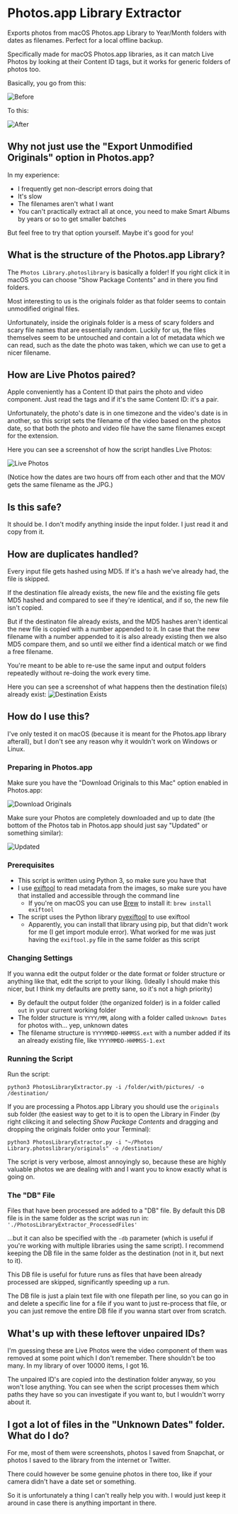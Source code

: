 # Photos.app Library Extractor

Exports photos from macOS Photos.app Library to Year/Month folders with dates as filenames. Perfect for a local offline backup.

Specifically made for macOS Photos.app libraries, as it can match Live Photos by looking at their Content ID tags, but it works for generic folders of photos too.

Basically, you go from this:

![Before](https://raw.githubusercontent.com/lambdan/PhotosLibraryExtractor/main/Screenshots/Screenshot%202020-11-07%20at%2011.34.21.png)

To this:

![After](https://raw.githubusercontent.com/lambdan/PhotosLibraryExtractor/main/Screenshots/Screenshot%202020-11-07%20at%2011.35.28.png)

## Why not just use the "Export Unmodified Originals" option in Photos.app?

In my experience:

- I frequently get non-descript errors doing that
- It's slow
- The filenames aren't what I want
- You can't practically extract all at once, you need to make Smart Albums by years or so to get smaller batches

But feel free to try that option yourself. Maybe it's good for you!

## What is the structure of the Photos.app Library?

The `Photos Library.photoslibrary` is basically a folder! If you right click it in macOS you can choose "Show Package Contents" and in there you find folders. 

Most interesting to us is the originals folder as that folder seems to contain unmodified original files. 

Unfortunately, inside the originals folder is a mess of scary folders and scary file names that are essentially random. Luckily for us, the files themselves seem to be untouched and contain a lot of metadata which we can read, such as the date the photo was taken, which we can use to get a nicer filename.

## How are Live Photos paired?

Apple conveniently has a Content ID that pairs the photo and video component. Just read the tags and if it's the same Content ID: it's a pair. 

Unfortunately, the photo's date is in one timezone and the video's date is in another, so this script sets the filename of the video based on the photos date, so that both the photo and video file have the same filenames except for the extension.

Here you can see a screenshot of how the script handles Live Photos: 

![Live Photos](https://raw.githubusercontent.com/lambdan/PhotosLibraryExtractor/main/Screenshots/Screenshot-%20Handling%20live%20photo.png)

(Notice how the dates are two hours off from each other and that the MOV gets the same filename as the JPG.)

## Is this safe?

It should be. I don't modify anything inside the input folder. I just read it and copy from it.

## How are duplicates handled?

Every input file gets hashed using MD5. If it's a hash we've already had, the file is skipped. 

If the destination file already exists, the new file and the existing file gets MD5 hashed and compared to see if they're identical, and if so, the new file isn't copied.

But if the destinaton file already exists, and the MD5 hashes aren't identical the new file is copied with a number appended to it. In case that the new filename with a number appended to it is also already existing then we also MD5 compare them, and so until we either find a identical match or we find a free filename.

You're meant to be able to re-use the same input and output folders repeatedly without re-doing the work every time.

Here you can see a screenshot of what happens then the destination file(s) already exist: 
![Destination Exists](https://raw.githubusercontent.com/lambdan/PhotosLibraryExtractor/main/Screenshots/Screenshot%20-%20handling%20duplicate%20destination.png)

## How do I use this?

I've only tested it on macOS (because it is meant for the Photos.app library afterall), but I don't see any reason why it wouldn't work on Windows or Linux.


### Preparing in Photos.app

Make sure you have the "Download Originals to this Mac" option enabled in Photos.app: 

![Download Originals](https://raw.githubusercontent.com/lambdan/PhotosLibraryExtractor/main/Screenshots/Download%20Originals.png)

Make sure your Photos are completely downloaded and up to date (the bottom of the Photos tab in Photos.app should just say "Updated" or something similar): 

![Updated](https://raw.githubusercontent.com/lambdan/PhotosLibraryExtractor/main/Screenshots/Screenshot%202020-11-07%20at%2013.32.30.png)

### Prerequisites

- This script is written using Python 3, so make sure you have that
- I use [exiftool](https://exiftool.org) to read metadata from the images, so make sure you have that installed and accessible through the command line
    - If you're on macOS you can use [Brew](https://brew.sh) to install it: `brew install exiftool` 
- The script uses the Python library [pyexiftool](https://github.com/smarnach/pyexiftool) to use exiftool
    - Apparently, you can install that library using pip, but that didn't work for me (I get import module error). What worked for me was just having the `exiftool.py` file in the same folder as this script 

### Changing Settings

If you wanna edit the output folder or the date format or folder structure or anything like that, edit the script to your liking. (Ideally I should make this nicer, but I think my defaults are pretty sane, so it's not a high priority)

- By default the output folder (the organized folder) is in a folder called `out` in your current working folder
- The folder structure is `YYYY/MM`, along with a folder called `Unknown Dates` for photos with... yep, unknown dates
- The filename structure is `YYYYMMDD-HHMMSS.ext` with a number added if its an already existing file, like `YYYYMMDD-HHMMSS-1.ext`

### Running the Script

Run the script: 
    
    python3 PhotosLibraryExtractor.py -i /folder/with/pictures/ -o /destination/

If you are processing a Photos.app Library you should use the `originals` sub folder (the easiest way to get to it is to open the Library in Finder (by right clikcing it and selecting _Show Package Contents_ and dragging and dropping the originals folder onto your Terminal): 

    python3 PhotosLibraryExtractor.py -i "~/Photos Library.photoslibrary/originals" -o /destination/

The script is very verbose, almost annoyingly so, because these are highly valuable photos we are dealing with and I want you to know exactly what is going on.

### The "DB" File

Files that have been processed are added to a "DB" file. By default this DB file is in the same folder as the script was run in: `'./PhotosLibraryExtractor_ProcessedFiles'`

...but it can also be specified with the `-db` parameter (which is useful if you're working with multiple libraries using the same script). I recommend keeping the DB file in the same folder as the destination (not in it, but next to it).

This DB file is useful for future runs as files that have been already processed are skipped, significantly speeding up a run. 

The DB file is just a plain text file with one filepath per line, so you can go in and delete a specific line for a file if you want to just re-process that file, or you can just remove the entire DB file if you wanna start over from scratch.

## What's up with these leftover unpaired IDs?

I'm guessing these are Live Photos were the video component of them was removed at some point which I don't remember. There shouldn't be too many. In my library of over 10000 items, I got 16.

The unpaired ID's are copied into the destination folder anyway, so you won't lose anything. You can see when the script processes them which paths they have so you can investigate if you want to, but I wouldn't worry about it.

## I got a lot of files in the "Unknown Dates" folder. What do I do?

For me, most of them were screenshots, photos I saved from Snapchat, or photos I saved to the library from the internet or Twitter. 

There could however be some genuine photos in there too, like if your camera didn't have a date set or something. 

So it is unfortunately a thing I can't really help you with. I would just keep it around in case there is anything important in there.